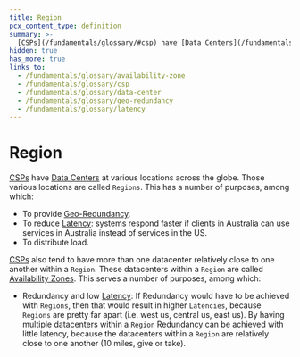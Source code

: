 ```yaml
---
title: Region
pcx_content_type: definition
summary: >-
  [CSPs](/fundamentals/glossary/#csp) have [Data Centers](/fundamentals/glossary/#data-center) at various locations across the globe. Those various locations are called `Regions`.
hidden: true
has_more: true
links_to:
  - /fundamentals/glossary/availability-zone
  - /fundamentals/glossary/csp
  - /fundamentals/glossary/data-center
  - /fundamentals/glossary/geo-redundancy
  - /fundamentals/glossary/latency
---
```


# Region

[CSPs](/fundamentals/glossary/csp) have [Data Centers](/fundamentals/glossary/data-center) at various locations across the globe. Those various locations are called `Regions`. This has a number of purposes, among which:

- To provide [Geo-Redundancy](/fundamentals/glossary/geo-redundancy).
- To reduce [Latency](/fundamentals/glossary/latency): systems respond faster if clients in Australia can use services in Australia instead of services in the US.
- To distribute load.

[CSPs](/fundamentals/glossary/csp) also tend to have more than one datacenter relatively close to one another within a `Region`. These datacenters within a `Region` are called [Availability Zones](/fundamentals/glossary/availability-zone). This serves a number of purposes, among which:

- Redundancy and low [Latency](/fundamentals/glossary/latency): If Redundancy would have to be achieved with `Regions`, then that would result in higher `Latencies`, because `Regions` are pretty far apart (i.e. west us, central us, east us). By having multiple datacenters within a `Region` Redundancy can be achieved with little latency, because the datacenters within a `Region` are relatively close to one another (10 miles, give or take).
